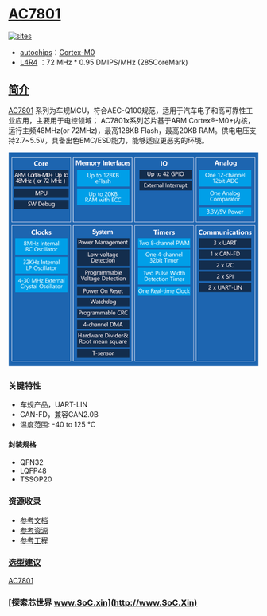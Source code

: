 ﻿# [AC7801](https://github.com/SoCXin/AC7801)

[![sites](http://182.61.61.133/link/resources/SoC.png)](http://www.SoC.Xin)

* [autochips](http://www.autochips.com/)：[Cortex-M0](https://github.com/SoCXin/Cortex)
* [L4R4](https://github.com/SoCXin/Level) ：72 MHz * 0.95 DMIPS/MHz (285CoreMark)

## [简介](https://github.com/SoCXin/AC7801/wiki)

[AC7801](https://github.com/SoCXin/AC7801) 系列为车规MCU，符合AEC-Q100规范，适用于汽车电子和高可靠性工业应用，主要用于电控领域；
AC7801x系列芯片基于ARM Cortex®-M0+内核，运行主频48MHz(or 72MHz)，最高128KB Flash，最高20KB RAM。供电电压支持2.7~5.5V，具备出色EMC/ESD能力，能够适应更恶劣的环境。


[![sites](docs/AC7801.png)](http://www.autochips.com/jk/MCU1/index_225.aspx?pid=530&typeid=225)

### 关键特性

* 车规产品，UART-LIN
* CAN-FD，兼容CAN2.0B
* 温度范围: -40 to 125 °C

#### 封装规格

* QFN32
* LQFP48
* TSSOP20

### [资源收录](https://github.com/SoCXin)

* [参考文档](docs/)
* [参考资源](src/)
* [参考工程](project/)

### [选型建议](https://github.com/SoCXin)

[AC7801](https://github.com/SoCXin/AC7801)

### [探索芯世界 www.SoC.xin](http://www.SoC.Xin)
